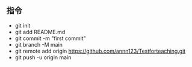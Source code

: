 ## 指令
* git init
* git add README.md
* git commit -m "first commit"
* git branch -M main
* git remote add origin https://github.com/annn123/Testforteaching.git
* git push -u origin main